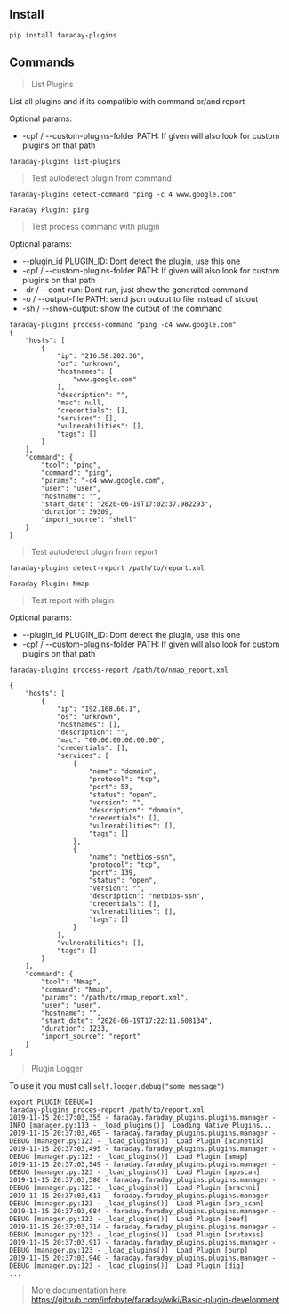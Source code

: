 ## Install

```shell script
pip install faraday-plugins
```

## Commands

> List Plugins

List all plugins and if its compatible with command or/and report

Optional params:

- -cpf / --custom-plugins-folder PATH: If given will also look for custom plugins on that path

```shell script
faraday-plugins list-plugins
```

> Test autodetect plugin from command

```shell script
faraday-plugins detect-command "ping -c 4 www.google.com"

Faraday Plugin: ping
```

> Test process command with plugin

Optional params:

- --plugin_id PLUGIN_ID: Dont detect the plugin, use this one
- -cpf / --custom-plugins-folder PATH: If given will also look for custom plugins on that path
- -dr / --dont-run: Dont run, just show the generated command
- -o / --output-file PATH: send json outout to file instead of stdout
- -sh / --show-output: show the output of the command

```shell script
faraday-plugins process-command "ping -c4 www.google.com"
{
    "hosts": [
        {
            "ip": "216.58.202.36",
            "os": "unknown",
            "hostnames": [
                "www.google.com"
            ],
            "description": "",
            "mac": null,
            "credentials": [],
            "services": [],
            "vulnerabilities": [],
            "tags": []
        }
    ],
    "command": {
        "tool": "ping",
        "command": "ping",
        "params": "-c4 www.google.com",
        "user": "user",
        "hostname": "",
        "start_date": "2020-06-19T17:02:37.982293",
        "duration": 39309,
        "import_source": "shell"
    }
}
```

> Test autodetect plugin from report

```shell script
faraday-plugins detect-report /path/to/report.xml

Faraday Plugin: Nmap
```


> Test report with plugin

Optional params:

- --plugin_id PLUGIN_ID: Dont detect the plugin, use this one
- -cpf / --custom-plugins-folder PATH: If given will also look for custom plugins on that path

```shell script
faraday-plugins process-report /path/to/nmap_report.xml

{
    "hosts": [
        {
            "ip": "192.168.66.1",
            "os": "unknown",
            "hostnames": [],
            "description": "",
            "mac": "00:00:00:00:00:00",
            "credentials": [],
            "services": [
                {
                    "name": "domain",
                    "protocol": "tcp",
                    "port": 53,
                    "status": "open",
                    "version": "",
                    "description": "domain",
                    "credentials": [],
                    "vulnerabilities": [],
                    "tags": []
                },
                {
                    "name": "netbios-ssn",
                    "protocol": "tcp",
                    "port": 139,
                    "status": "open",
                    "version": "",
                    "description": "netbios-ssn",
                    "credentials": [],
                    "vulnerabilities": [],
                    "tags": []
                }
            ],
            "vulnerabilities": [],
            "tags": []
        }
    ],
    "command": {
        "tool": "Nmap",
        "command": "Nmap",
        "params": "/path/to/nmap_report.xml",
        "user": "user",
        "hostname": "",
        "start_date": "2020-06-19T17:22:11.608134",
        "duration": 1233,
        "import_source": "report"
    }
}
```

> Plugin Logger

To use it you must call ```self.logger.debug("some message")```

```shell script
export PLUGIN_DEBUG=1
faraday-plugins proces-report /path/to/report.xml
2019-11-15 20:37:03,355 - faraday.faraday_plugins.plugins.manager - INFO [manager.py:113 - _load_plugins()]  Loading Native Plugins...
2019-11-15 20:37:03,465 - faraday.faraday_plugins.plugins.manager - DEBUG [manager.py:123 - _load_plugins()]  Load Plugin [acunetix]
2019-11-15 20:37:03,495 - faraday.faraday_plugins.plugins.manager - DEBUG [manager.py:123 - _load_plugins()]  Load Plugin [amap]
2019-11-15 20:37:03,549 - faraday.faraday_plugins.plugins.manager - DEBUG [manager.py:123 - _load_plugins()]  Load Plugin [appscan]
2019-11-15 20:37:03,580 - faraday.faraday_plugins.plugins.manager - DEBUG [manager.py:123 - _load_plugins()]  Load Plugin [arachni]
2019-11-15 20:37:03,613 - faraday.faraday_plugins.plugins.manager - DEBUG [manager.py:123 - _load_plugins()]  Load Plugin [arp_scan]
2019-11-15 20:37:03,684 - faraday.faraday_plugins.plugins.manager - DEBUG [manager.py:123 - _load_plugins()]  Load Plugin [beef]
2019-11-15 20:37:03,714 - faraday.faraday_plugins.plugins.manager - DEBUG [manager.py:123 - _load_plugins()]  Load Plugin [brutexss]
2019-11-15 20:37:03,917 - faraday.faraday_plugins.plugins.manager - DEBUG [manager.py:123 - _load_plugins()]  Load Plugin [burp]
2019-11-15 20:37:03,940 - faraday.faraday_plugins.plugins.manager - DEBUG [manager.py:123 - _load_plugins()]  Load Plugin [dig]
...
```


> More documentation here https://github.com/infobyte/faraday/wiki/Basic-plugin-development
